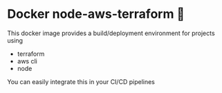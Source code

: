 # Docker node-aws-terraform 🚀

This docker image provides a build/deployment environment for projects using
- terraform
- aws cli
- node

You can easily integrate this in your CI/CD pipelines